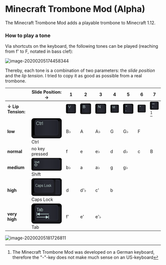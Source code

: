 # Minecraft Trombone Mod (Alpha)

The Minecraft Trombone Mod adds a playable trombone to Minecraft 1.12.

### How to play a tone

Via shortcuts on the keyboard, the following tones can be played (reaching from f' to F, notated in bass clef):

![image-20200205174458344](C:\Users\Thomas\AppData\Roaming\Typora\typora-user-images\image-20200205174458344.png)

Thereby, each tone is a combination of two parameters: the *slide position* and the *lip tension*. I tried to copy it as good as possible from a real trombone.

|                    | Slide  Position: →                                           | 1                                                            | 2                                                            | 3                                                            | 4                                                            | 5                                                            | 6                                                            | 7                                                            |
| ------------------ | ------------------------------------------------------------ | ------------------------------------------------------------ | ------------------------------------------------------------ | ------------------------------------------------------------ | ------------------------------------------------------------ | ------------------------------------------------------------ | ------------------------------------------------------------ | ------------------------------------------------------------ |
| **↓ Lip Tension:** |                                                              | <img src="https://github.com/twagen24/Minecraft-Trombone-Mod/blob/master/data/images/V1.png" alt="V" /> | <img src="https://github.com/twagen24/Minecraft-Trombone-Mod/blob/master/data/images/B1.png" alt="B" /> | <img src="https://github.com/twagen24/Minecraft-Trombone-Mod/blob/master/data/images/N1.png" alt="N"  /> | <img src="https://github.com/twagen24/Minecraft-Trombone-Mod/blob/master/data/images/M1.png" alt="M"  /> | <img src="https://github.com/twagen24/Minecraft-Trombone-Mod/blob/master/data/images/Less-than-and-.png" alt="Less than and ," /> | <img src="https://github.com/twagen24/Minecraft-Trombone-Mod/blob/master/data/images/Greater-and-..png" alt="Greater and ." /> | <img src="https://github.com/twagen24/Minecraft-Trombone-Mod/blob/master/data/images/and-_.png" alt="- and _" >[^1] |
| **low**            | <img src="https://github.com/twagen24/Minecraft-Trombone-Mod/blob/master/data/images/Ctrl1.png" alt="Ctrl" /> Ctrl | B♭                                                           | A                                                            | A♭                                                           | G                                                            | G♭                                                           | F                                                            |                                                              |
| **normal**         | no key pressed                                               | f                                                            | e                                                            | e♭                                                           | d                                                            | d♭                                                           | c                                                            | B                                                            |
| **medium**         | <img src="https://github.com/twagen24/Minecraft-Trombone-Mod/blob/master/data/images/Shift1.png" alt="Shift" /> Shift | b♭                                                           | a                                                            | a♭                                                           | g                                                            | g♭                                                           |                                                              |                                                              |
| **high**           | <img src="https://github.com/twagen24/Minecraft-Trombone-Mod/blob/master/data/images/Caps-Lock.png" alt="Caps Lock"/> Caps Lock | d                                                            | d'♭                                                          | c'                                                           | b                                                            |                                                              |                                                              |                                                              |
| **very high**      | <img src="https://github.com/twagen24/Minecraft-Trombone-Mod/blob/master/data/images/Tab1.png" alt="Tab" /> Tab | f'                                                           | e'                                                           | e'♭                                                          |                                                              |                                                              |                                                              |                                                              |

<img src="C:\Users\Thomas\AppData\Roaming\Typora\typora-user-images\image-20200205181726811.png" alt="image-20200205181726811"  />

[^1]: The Minecraft Trombone Mod was developed on a German keyboard,  therefore the "-"-key does not make much sense on an US-keyboard

